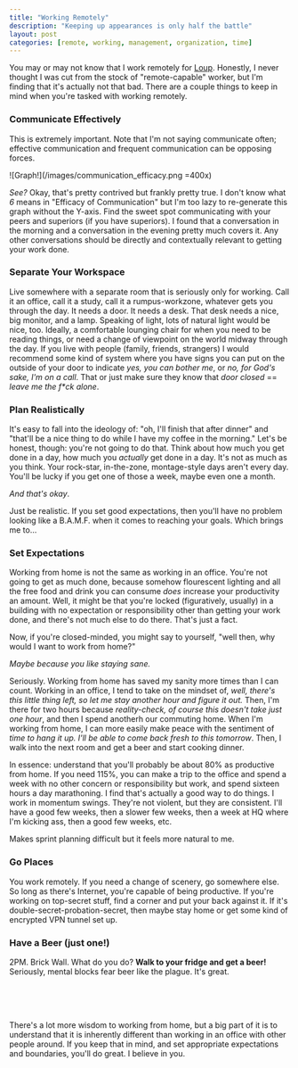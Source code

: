 ```yaml
---
title: "Working Remotely"
description: "Keeping up appearances is only half the battle"
layout: post
categories: [remote, working, management, organization, time]
---
```


You may or may not know that I work remotely for [Loup](https://loupapp.com). Honestly, I never thought I was cut from the stock of "remote-capable" worker, but I'm finding that it's actually not that bad. There are a couple things to keep in mind when you're tasked with working remotely.

### Communicate Effectively
	

This is extremely important. Note that I'm not saying communicate often; effective communication and frequent communication can be opposing forces.
	
![Graph!](/images/communication_efficacy.png =400x)
	
_See?_ Okay, that's pretty contrived but frankly pretty true. I don't know what _6_ means in "Efficacy of Communication" but I'm too lazy to re-generate this graph without the Y-axis. Find the sweet spot communicating with your peers and superiors (if you have superiors). I found that a conversation in the morning and a conversation in the evening pretty much covers it. Any other conversations should be directly and contextually relevant to getting your work done.
	
### Separate Your Workspace

Live somewhere with a separate room that is seriously only for working. Call it an office, call it a study, call it a rumpus-workzone, whatever gets you through the day. It needs a door. It needs a desk. That desk needs a nice, big monitor, and a lamp. Speaking of light, lots of natural light would be nice, too. Ideally, a comfortable lounging chair for when you need to be reading things, or need a change of viewpoint on the world midway through the day. If you live with people (family, friends, strangers) I would recommend some kind of system where you have signs you can put on the outside of your door to indicate _yes, you can bother me_, or _no, for God's sake, I'm on a call_. That or just make sure they know that _door closed_ == _leave me the f*ck alone_.

### Plan Realistically

It's easy to fall into the ideology of: "oh, I'll finish that after dinner" and "that'll be a nice thing to do while I have my coffee in the morning." Let's be honest, though: you're not going to do that. Think about how much you get done in a day, how much you _actually_ get done in a day. It's not as much as you think. Your rock-star, in-the-zone, montage-style days aren't every day. You'll be lucky if you get one of those a week, maybe even one a month.

_And that's okay_.

Just be realistic. If you set good expectations, then you'll have no problem looking like a B.A.M.F. when it comes to reaching your goals. Which brings me to...

### Set Expectations

Working from home is not the same as working in an office. You're not going to get as much done, because somehow flourescent lighting and all the free food and drink you can consume _does_ increase your productivity an amount. Well, it might be that you're locked (figuratively, usually) in a building with no expectation or responsibility other than getting your work done, and there's not much else to do there. That's just a fact.

Now, if you're closed-minded, you might say to yourself, "well then, why would I want to work from home?"

_Maybe because you like staying sane._

Seriously. Working from home has saved my sanity more times than I can count. Working in an office, I tend to take on the mindset of, _well, there's this little thing left, so let me stay another hour and figure it out._ Then, I'm there for two hours because _reality-check, of course this doesn't take just one hour_, and then I spend anotherh our commuting home. When I'm working from home, I can more easily make peace with the sentiment of _time to hang it up. I'll be able to come back fresh to this tomorrow_. Then, I walk into the next room and get a beer and start cooking dinner.

In essence: understand that you'll probably be about 80% as productive from home. If you need 115%, you can make a trip to the office and spend a week with no other concern or responsibility but work, and spend sixteen hours a day marathoning. I find that's actually a good way to do things. I work in momentum swings. They're not violent, but they are consistent. I'll have a good few weeks, then a slower few weeks, then a week at HQ where I'm kicking ass, then a good few weeks, etc.

Makes sprint planning difficult but it feels more natural to me.

### Go Places

You work remotely. If you need a change of scenery, go somewhere else. So long as there's Internet, you're capable of being productive. If you're working on top-secret stuff, find a corner and put your back against it. If it's double-secret-probation-secret, then maybe stay home or get some kind of encrypted VPN tunnel set up.

### Have a Beer (just one!)

2PM. Brick Wall. What do you do? **Walk to your fridge and get a beer!** Seriously, mental blocks fear beer like the plague. It's great.

<br /><br /><br />

There's a lot more wisdom to working from home, but a big part of it is to understand that it is inherently different than working in an office with other people around. If you keep that in mind, and set appropriate expectations and boundaries, you'll do great. I believe in you.
